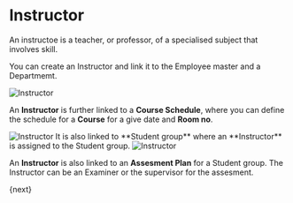 <!-- add-breadcrumbs -->
# Instructor

An instructoe is a teacher, or professor, of a specialised subject that involves skill. 

You can create an Instructor and link it to the Employee master and a Departmemt.

<img class="screenshot" alt="Instructor" src="/docs/assets/img/schools/setup/instructor.png">

An **Instructor** is further linked to a **Course Schedule**, where you can define the schedule for a **Course** for a give date and **Room no**.

<img class="screenshot" alt="Instructor" src="/docs/assets/img/schools/setup/instructor.gif">
It is also linked to **Student group** where an **Instructor** is assigned to the Student group.

<img class="screenshot" alt="Instructor" src="/docs/assets/img/schools/setup/student-group-instructor.gif">

An **Instructor** is also linked to an **Assesment Plan** for a Student group. The Instructor can be an Examiner or the supervisor for the assesment. 

{next}